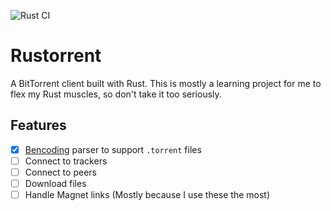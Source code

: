 ![Rust CI](https://github.com/brunojppb/rustorrent/actions/workflows/ci.yml/badge.svg)

# Rustorrent

A BitTorrent client built with Rust. This is mostly a learning project
for me to flex my Rust muscles, so don't take it too seriously.

## Features

- [x] [Bencoding](https://www.bittorrent.org/beps/bep_0003.html) parser to support `.torrent` files
- [ ] Connect to trackers
- [ ] Connect to peers
- [ ] Download files
- [ ] Handle Magnet links (Mostly because I use these the most)
